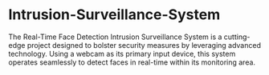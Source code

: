 # Intrusion-Surveillance-System
The Real-Time Face Detection Intrusion Surveillance System is a cutting-edge project designed to bolster security measures by leveraging advanced technology. Using a webcam as its primary input device, this system operates seamlessly to detect faces in real-time within its monitoring area.
